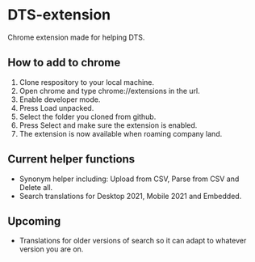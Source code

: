 # DTS-extension
Chrome extension made for helping DTS.

## How to add to chrome

1. Clone respository to your local machine.
2. Open chrome and type chrome://extensions in the url.
3. Enable developer mode.
4. Press Load unpacked.
5. Select the folder you cloned from github.
6. Press Select and make sure the extension is enabled.
7. The extension is now available when roaming company land.

## Current helper functions

- Synonym helper including: Upload from CSV, Parse from CSV and Delete all.
- Search translations for Desktop 2021, Mobile 2021 and Embedded.

## Upcoming

- Translations for older versions of search so it can adapt to whatever version you are on.
